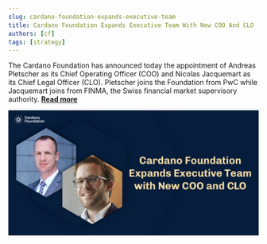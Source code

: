 ```yaml
---
slug: cardano-foundation-expands-executive-team
title: Cardano Foundation Expands Executive Team With New COO And CLO
authors: [cf]
tags: [strategy]
---
```


The Cardano Foundation has announced today the appointment of Andreas Pletscher as its Chief Operating Officer (COO) and Nicolas Jacquemart as its Chief Legal Officer (CLO). Pletscher joins the Foundation from PwC while Jacquemart joins from FINMA, the Swiss financial market supervisory authority. [**Read more**](https://cardanofoundation.org/en/news/cardano-foundation-expands-executive-team-with-new-coo-and-clo/)

![Cardano Foundation Expands Executive Team With New COO And CLO](./banner.jpeg)